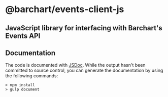 # @barchart/events-client-js
## JavaScript library for interfacing with Barchart's Events API

## Documentation

The code is documented with [JSDoc](http://usejsdoc.org/). While the output hasn't been committed to source control, you can generate the documentation by using the following commands:

    > npm install
    > gulp document
